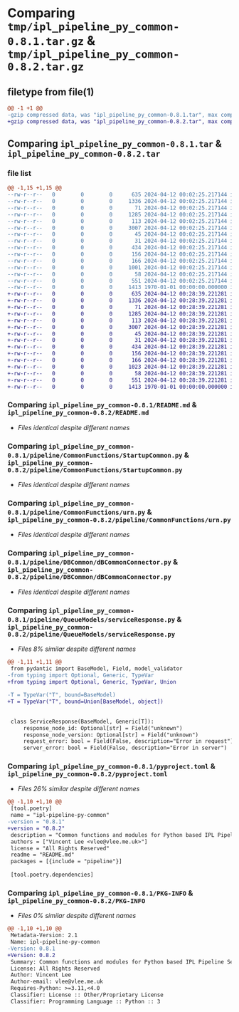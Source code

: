 # Comparing `tmp/ipl_pipeline_py_common-0.8.1.tar.gz` & `tmp/ipl_pipeline_py_common-0.8.2.tar.gz`

## filetype from file(1)

```diff
@@ -1 +1 @@
-gzip compressed data, was "ipl_pipeline_py_common-0.8.1.tar", max compression
+gzip compressed data, was "ipl_pipeline_py_common-0.8.2.tar", max compression
```

## Comparing `ipl_pipeline_py_common-0.8.1.tar` & `ipl_pipeline_py_common-0.8.2.tar`

### file list

```diff
@@ -1,15 +1,15 @@
--rw-r--r--   0        0        0      635 2024-04-12 00:02:25.217144 ipl_pipeline_py_common-0.8.1/README.md
--rw-r--r--   0        0        0     1336 2024-04-12 00:02:25.217144 ipl_pipeline_py_common-0.8.1/pipeline/CommonFunctions/StartupCommon.py
--rw-r--r--   0        0        0       71 2024-04-12 00:02:25.217144 ipl_pipeline_py_common-0.8.1/pipeline/CommonFunctions/__init__.py
--rw-r--r--   0        0        0     1285 2024-04-12 00:02:25.217144 ipl_pipeline_py_common-0.8.1/pipeline/CommonFunctions/urn.py
--rw-r--r--   0        0        0      113 2024-04-12 00:02:25.217144 ipl_pipeline_py_common-0.8.1/pipeline/DBCommon/__init__.py
--rw-r--r--   0        0        0     3007 2024-04-12 00:02:25.217144 ipl_pipeline_py_common-0.8.1/pipeline/DBCommon/dBCommonConnector.py
--rw-r--r--   0        0        0       45 2024-04-12 00:02:25.217144 ipl_pipeline_py_common-0.8.1/pipeline/DBCommon/exceptions.py
--rw-r--r--   0        0        0       31 2024-04-12 00:02:25.217144 ipl_pipeline_py_common-0.8.1/pipeline/DBCommon/models/__init__.py
--rw-r--r--   0        0        0      434 2024-04-12 00:02:25.217144 ipl_pipeline_py_common-0.8.1/pipeline/DBCommon/models/base.py
--rw-r--r--   0        0        0      156 2024-04-12 00:02:25.217144 ipl_pipeline_py_common-0.8.1/pipeline/QueueModels/__init__.py
--rw-r--r--   0        0        0      166 2024-04-12 00:02:25.217144 ipl_pipeline_py_common-0.8.1/pipeline/QueueModels/serviceRequest.py
--rw-r--r--   0        0        0     1001 2024-04-12 00:02:25.217144 ipl_pipeline_py_common-0.8.1/pipeline/QueueModels/serviceResponse.py
--rw-r--r--   0        0        0       58 2024-04-12 00:02:25.217144 ipl_pipeline_py_common-0.8.1/pipeline/__init__.py
--rw-r--r--   0        0        0      551 2024-04-12 00:02:25.217144 ipl_pipeline_py_common-0.8.1/pyproject.toml
--rw-r--r--   0        0        0     1413 1970-01-01 00:00:00.000000 ipl_pipeline_py_common-0.8.1/PKG-INFO
+-rw-r--r--   0        0        0      635 2024-04-12 00:28:39.221281 ipl_pipeline_py_common-0.8.2/README.md
+-rw-r--r--   0        0        0     1336 2024-04-12 00:28:39.221281 ipl_pipeline_py_common-0.8.2/pipeline/CommonFunctions/StartupCommon.py
+-rw-r--r--   0        0        0       71 2024-04-12 00:28:39.221281 ipl_pipeline_py_common-0.8.2/pipeline/CommonFunctions/__init__.py
+-rw-r--r--   0        0        0     1285 2024-04-12 00:28:39.221281 ipl_pipeline_py_common-0.8.2/pipeline/CommonFunctions/urn.py
+-rw-r--r--   0        0        0      113 2024-04-12 00:28:39.221281 ipl_pipeline_py_common-0.8.2/pipeline/DBCommon/__init__.py
+-rw-r--r--   0        0        0     3007 2024-04-12 00:28:39.221281 ipl_pipeline_py_common-0.8.2/pipeline/DBCommon/dBCommonConnector.py
+-rw-r--r--   0        0        0       45 2024-04-12 00:28:39.221281 ipl_pipeline_py_common-0.8.2/pipeline/DBCommon/exceptions.py
+-rw-r--r--   0        0        0       31 2024-04-12 00:28:39.221281 ipl_pipeline_py_common-0.8.2/pipeline/DBCommon/models/__init__.py
+-rw-r--r--   0        0        0      434 2024-04-12 00:28:39.221281 ipl_pipeline_py_common-0.8.2/pipeline/DBCommon/models/base.py
+-rw-r--r--   0        0        0      156 2024-04-12 00:28:39.221281 ipl_pipeline_py_common-0.8.2/pipeline/QueueModels/__init__.py
+-rw-r--r--   0        0        0      166 2024-04-12 00:28:39.221281 ipl_pipeline_py_common-0.8.2/pipeline/QueueModels/serviceRequest.py
+-rw-r--r--   0        0        0     1023 2024-04-12 00:28:39.221281 ipl_pipeline_py_common-0.8.2/pipeline/QueueModels/serviceResponse.py
+-rw-r--r--   0        0        0       58 2024-04-12 00:28:39.221281 ipl_pipeline_py_common-0.8.2/pipeline/__init__.py
+-rw-r--r--   0        0        0      551 2024-04-12 00:28:39.221281 ipl_pipeline_py_common-0.8.2/pyproject.toml
+-rw-r--r--   0        0        0     1413 1970-01-01 00:00:00.000000 ipl_pipeline_py_common-0.8.2/PKG-INFO
```

### Comparing `ipl_pipeline_py_common-0.8.1/README.md` & `ipl_pipeline_py_common-0.8.2/README.md`

 * *Files identical despite different names*

### Comparing `ipl_pipeline_py_common-0.8.1/pipeline/CommonFunctions/StartupCommon.py` & `ipl_pipeline_py_common-0.8.2/pipeline/CommonFunctions/StartupCommon.py`

 * *Files identical despite different names*

### Comparing `ipl_pipeline_py_common-0.8.1/pipeline/CommonFunctions/urn.py` & `ipl_pipeline_py_common-0.8.2/pipeline/CommonFunctions/urn.py`

 * *Files identical despite different names*

### Comparing `ipl_pipeline_py_common-0.8.1/pipeline/DBCommon/dBCommonConnector.py` & `ipl_pipeline_py_common-0.8.2/pipeline/DBCommon/dBCommonConnector.py`

 * *Files identical despite different names*

### Comparing `ipl_pipeline_py_common-0.8.1/pipeline/QueueModels/serviceResponse.py` & `ipl_pipeline_py_common-0.8.2/pipeline/QueueModels/serviceResponse.py`

 * *Files 8% similar despite different names*

```diff
@@ -1,11 +1,11 @@
 from pydantic import BaseModel, Field, model_validator
-from typing import Optional, Generic, TypeVar
+from typing import Optional, Generic, TypeVar, Union
 
-T = TypeVar("T", bound=BaseModel)
+T = TypeVar("T", bound=Union[BaseModel, object])
 
 
 class ServiceResponse(BaseModel, Generic[T]):
     response_node_id: Optional[str] = Field("unknown")
     response_node_version: Optional[str] = Field("unknown")
     request_error: bool = Field(False, description="Error in request")
     server_error: bool = Field(False, description="Error in server")
```

### Comparing `ipl_pipeline_py_common-0.8.1/pyproject.toml` & `ipl_pipeline_py_common-0.8.2/pyproject.toml`

 * *Files 26% similar despite different names*

```diff
@@ -1,10 +1,10 @@
 [tool.poetry]
 name = "ipl-pipeline-py-common"
-version = "0.8.1"
+version = "0.8.2"
 description = "Common functions and modules for Python based IPL Pipeline Services"
 authors = ["Vincent Lee <vlee@vlee.me.uk>"]
 license = "All Rights Reserved"
 readme = "README.md"
 packages = [{include = "pipeline"}]
 
 [tool.poetry.dependencies]
```

### Comparing `ipl_pipeline_py_common-0.8.1/PKG-INFO` & `ipl_pipeline_py_common-0.8.2/PKG-INFO`

 * *Files 0% similar despite different names*

```diff
@@ -1,10 +1,10 @@
 Metadata-Version: 2.1
 Name: ipl-pipeline-py-common
-Version: 0.8.1
+Version: 0.8.2
 Summary: Common functions and modules for Python based IPL Pipeline Services
 License: All Rights Reserved
 Author: Vincent Lee
 Author-email: vlee@vlee.me.uk
 Requires-Python: >=3.11,<4.0
 Classifier: License :: Other/Proprietary License
 Classifier: Programming Language :: Python :: 3
```

